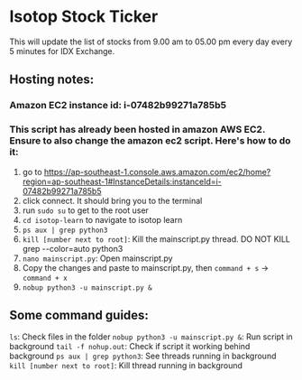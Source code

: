 # Isotop Stock Ticker
This will update the list of stocks from 9.00 am to 05.00 pm every day every 5 minutes for IDX Exchange.

## Hosting notes:
### Amazon EC2 instance id: i-07482b99271a785b5
### This script has already been hosted in amazon AWS EC2. Ensure to also change the amazon ec2 script. Here's how to do it:
1. go to https://ap-southeast-1.console.aws.amazon.com/ec2/home?region=ap-southeast-1#InstanceDetails:instanceId=i-07482b99271a785b5
2. click connect. It should bring you to the terminal
3. run ```sudo su``` to get to the root user
4. ```cd isotop-learn``` to navigate to isotop learn
5. ```ps aux | grep python3```
6. ```kill [number next to root]```: Kill the mainscript.py thread. DO NOT KILL grep --color=auto python3
7. ```nano mainscript.py```: Open mainscript.py
8. Copy the changes and paste to mainscript.py, then ```command + s``` -> ```command + x```
9. ```nobup python3 -u mainscript.py &```

## Some command guides:
```ls```: Check files in the folder
```nobup python3 -u mainscript.py &```: Run script in background
```tail -f nohup.out```: Check if script it working behind background
```ps aux | grep python3```: See threads running in background
```kill [number next to root]```: Kill thread running in background

